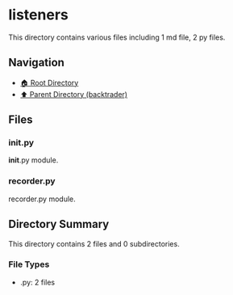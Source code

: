 # listeners

This directory contains various files including 1 md file, 2 py files.

## Navigation

* [🏠 Root Directory](/backtrader/listeners/../backtrader/listeners/..README.md)
* [⬆️ Parent Directory (backtrader)](../README.md)

## Files

### __init__.py

__init__.py module.

### recorder.py

recorder.py module.

## Directory Summary

This directory contains 2 files and 0 subdirectories.

### File Types

* .py: 2 files

